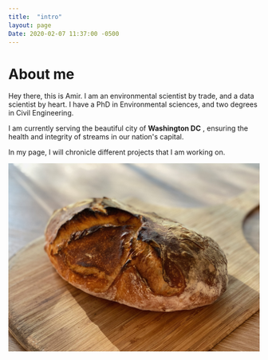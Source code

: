 ```yaml
---
title:  "intro"
layout: page
Date: 2020-02-07 11:37:00 -0500
---
```

# About me

Hey there, this is Amir. I am an environmental scientist by trade, and a data scientist by heart. I have a PhD in Environmental sciences, and two degrees in Civil Engineering.

I am currently serving the beautiful city of **Washington DC** , ensuring the health and integrity of streams in our nation's capital.


In my page, I will chronicle different projects that I am working on.



![I am also a Home baker! here is one of the many breads I bake at home:](https://raw.githubusercontent.com/CoolSciGuy/coolsciguy.github.io/master/assets/bread.jpeg)
